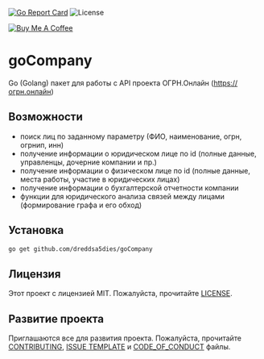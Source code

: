 [![Go Report Card](https://goreportcard.com/badge/github.com/dreddsa5dies/goCompany)](https://goreportcard.com/report/github.com/dreddsa5dies/goCompany) ![License](https://img.shields.io/badge/License-MIT-blue.svg) 

[![Buy Me A Coffee](https://www.buymeacoffee.com/assets/img/custom_images/black_img.png)](https://www.buymeacoffee.com/GDNsM0F)

# goCompany
Go (Golang) пакет для работы с API проекта ОГРН.Онлайн (https://огрн.онлайн)

## Возможности
* поиск лиц по заданному параметру (ФИО, наименование, огрн, огрнип, инн)
* получение информации о юридическом лице по id (полные данные, управленцы, дочерние компании и пр.)
* получение информации о физическом лице по id (полные данные, места работы, участие в юридических лицах)
* получение информации о бухгалтерской отчетности компании
* функции для юридического анализа связей между лицами (формирование графа и его обход)

## Установка
```bash
go get github.com/dreddsa5dies/goCompany
```

## Лицензия
Этот проект с лицензией MIT. Пожалуйста, прочитайте [LICENSE](https://github.com/dreddsa5dies/goCompany/tree/master/LICENSE.md).  

## Развитие проекта
Приглашаются все для развития проекта. Пожалуйста, прочитайте [CONTRIBUTING](https://github.com/dreddsa5dies/goCompany/tree/master/CONTRIBUTING.md), [ISSUE TEMPLATE](https://github.com/dreddsa5dies/goCompany/tree/master/ISSUE_TEMPLATE.md) и [CODE_OF_CONDUCT](https://github.com/dreddsa5dies/goCompany/tree/master/CODE_OF_CONDUCT.md) файлы. 